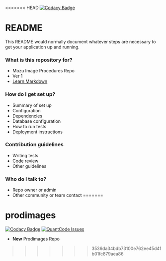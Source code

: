 <<<<<<< HEAD
[![Codacy Badge](https://api.codacy.com/project/badge/2cab839e85084141bc628b3b39276ead)](https://www.codacy.com/app/relic7/mozu_img)

# README #

This README would normally document whatever steps are necessary to get your application up and running.

### What is this repository for? ###

* Mozu Image Procedures Repo
* Ver 1
* [Learn Markdown](https://bitbucket.org/tutorials/markdowndemo)

### How do I get set up? ###

* Summary of set up
* Configuration
* Dependencies
* Database configuration
* How to run tests
* Deployment instructions

### Contribution guidelines ###

* Writing tests
* Code review
* Other guidelines

### Who do I talk to? ###

* Repo owner or admin
* Other community or team contact
=======
# prodimages
[![Codacy Badge](https://www.codacy.com/project/badge/e86f75a0cd46463b9362138ac10af0cc)](https://www.codacy.com/app/relic7/prodimages) [![QuantCode Issues](https://www.quantifiedcode.com/api/v1/project/a8559fd7d8644fab9ac58405dc7b414b/badge.svg)](https://www.quantifiedcode.com/app/project/a8559fd7d8644fab9ac58405dc7b414b)
- **New** Prodimages Repo

>>>>>>> 3536da34bdb73100e762ee45d41b01fc879aea86

